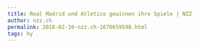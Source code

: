 ```yaml
---
title: Real Madrid und Atletico gewinnen ihre Spiele | NZZ
author: nzz.ch
permalink: 2018-02-10-nzz.ch-1670659598.html
tags: hy
---
```


